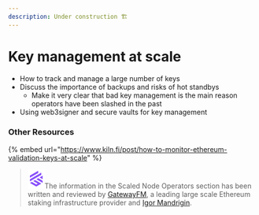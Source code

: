 ```yaml
---
description: Under construction 🏗️
---
```


# Key management at scale

* How to track and manage a large number of keys
* Discuss the importance of backups and risks of hot standbys
  * Make it very clear that bad key management is the main reason operators have been slashed in the past
* Using web3signer and secure vaults for key management

### Other Resources

{% embed url="https://www.kiln.fi/post/how-to-monitor-ethereum-validation-keys-at-scale" %}

> <img src="../.gitbook/assets/image (108).png" alt="" data-size="line">The information in the Scaled Node Operators section has been written and reviewed by [GatewayFM](https://gateway.fm), a leading large scale Ethereum staking infrastructure provider and [Igor Mandrigin](https://x.com/mandrigin).
